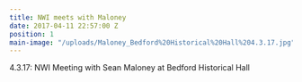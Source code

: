 ```yaml
---
title: NWI meets with Maloney
date: 2017-04-11 22:57:00 Z
position: 1
main-image: "/uploads/Maloney_Bedford%20Historical%20Hall%204.3.17.jpg"
---
```


4.3.17: NWI Meeting with Sean Maloney at Bedford Historical Hall